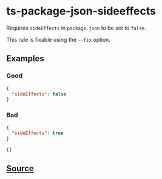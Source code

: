 # ts-package-json-sideeffects

Requires `sideEffects` in `package.json` to be set to `false`.

This rule is fixable using the `--fix` option.

## Examples

### Good

```json
{
  "sideEffects": false
}
```

### Bad

```json
{
  "sideEffects": true
}
```

```json
{}
```

## [Source](https://azuresdkspecs.z5.web.core.windows.net/TypeScriptSpec.html#ts-package-json-sideeffects)
